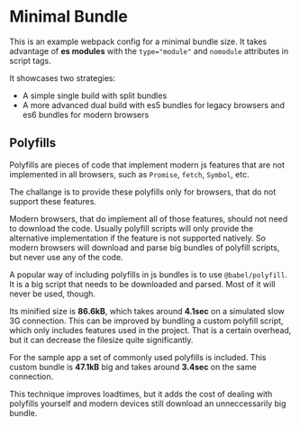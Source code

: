 # Minimal Bundle

This is an example webpack config for a minimal bundle size.
It takes advantage of **es modules** with the `type="module"`
and `nomodule` attributes in script tags.

It showcases two strategies:
- A simple single build with split bundles
- A more advanced dual build with es5 bundles for legacy browsers and es6 bundles for modern browsers

## Polyfills

Polyfills are pieces of code that implement modern js
features that are not implemented in all browsers,
such as `Promise`, `fetch`, `Symbol`, etc.

The challange is to provide these polyfills only for
browsers, that do not support these features.

Modern browsers, that do implement all of those features,
should not need to download the code.
Usually polyfill scripts will only provide the alternative
implementation if the feature is not supported natively.
So modern browsers will download and parse big bundles of 
polyfill scripts, but never use any of the code.

A popular way of including polyfills in js bundles is to use
`@babel/polyfill`.
It is a big script that needs to be downloaded and parsed.
Most of it will never be used, though.

Its minified size is **86.6kB**, which takes around
**4.1sec** on a simulated slow 3G connection.
This can be improved by bundling a custom polyfill script,
which only includes features used in the project.
That is a certain overhead, but it can decrease the filesize
quite significantly.

For the sample app a set of commonly used polyfills is
included.
This custom bundle is **47.1kB** big and takes around
**3.4sec** on the same connection.

This technique improves loadtimes, but it adds the cost
of dealing with polyfills yourself and modern devices
still download an unneccessarily big bundle.
